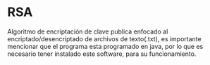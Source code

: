 # RSA
Algoritmo de encriptación de clave publica enfocado al encriptado/desencriptado de archivos de texto(.txt), es importante mencionar que el programa esta programado en java, por lo que es necesario tener instalado este software, para su funcionamiento.
